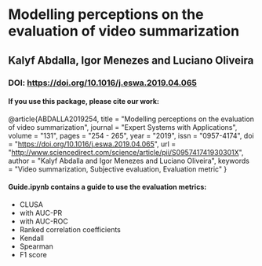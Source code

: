 # Modelling perceptions on the evaluation of video summarization
## Kalyf Abdalla, Igor Menezes and Luciano Oliveira

### DOI: https://doi.org/10.1016/j.eswa.2019.04.065

#### If you use this package, please cite our work:
@article{ABDALLA2019254,
title = "Modelling perceptions on the evaluation of video summarization",
journal = "Expert Systems with Applications",
volume = "131",
pages = "254 - 265",
year = "2019",
issn = "0957-4174",
doi = "https://doi.org/10.1016/j.eswa.2019.04.065",
url = "http://www.sciencedirect.com/science/article/pii/S095741741930301X",
author = "Kalyf Abdalla and Igor Menezes and Luciano Oliveira",
keywords = "Video summarization, Subjective evaluation, Evaluation metric"
}

#### Guide.ipynb contains a guide to use the evaluation metrics:
* CLUSA
 * with AUC-PR
 * with AUC-ROC
* Ranked correlation coefficients
 * Kendall
 * Spearman
* F1 score
